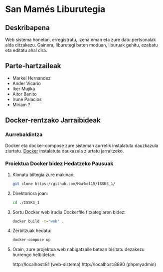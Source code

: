 # San Mamés Liburutegia

## Deskribapena
Web sistema honetan, erregistratu, izena eman eta zure datu pertsonalak alda ditzakezu. Gainera, liburutegi baten moduan, liburuak gehitu, ezabatu eta editatu ahal dira.

## Parte-hartzaileak
- Markel Hernandez
- Ander Vicario
- Iker Mujika
- Aitor Benito
- Irune Palacios
- Miriam ?

## Docker-rentzako Jarraibideak

### Aurrebaldintza
Docker eta docker-compose zure sisteman aurretik instalatuta dauzkazula ziurtatu. [Docker](https://www.docker.com/get-started) instalatuta daukazula ziurtatu jarraitzeko.

### Proiektua Docker bidez Hedatzeko Pausuak

1. Klonatu biltegia zure makinan:

   ```bash
   git clone https://github.com/Markel15/ISSKS_1/
   ```
   
2. Direktoriora joan:

   ```bash
   cd ./ISSKS_1
   ```

3. Sortu Docker web irudia Dockerfile fitxategiaren bidez:

   ```bash
   docker build -t="web" .
   ```
   
4. Zerbitzuak hedatu:

   ```bash
   docker-compose up
   ```

5. Orain, zure projektua web nabigatzaile batean bisitatu dezakezu hurrengo helbidetan:

   http://localhost:81 (web-sistema)
   http://localhost:8890 (phpmyadmin)
